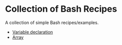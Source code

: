 # Collection of Bash Recipes

A collection of simple Bash recipes/examples.

* [Variable declaration](declare)
* [Array](array)
